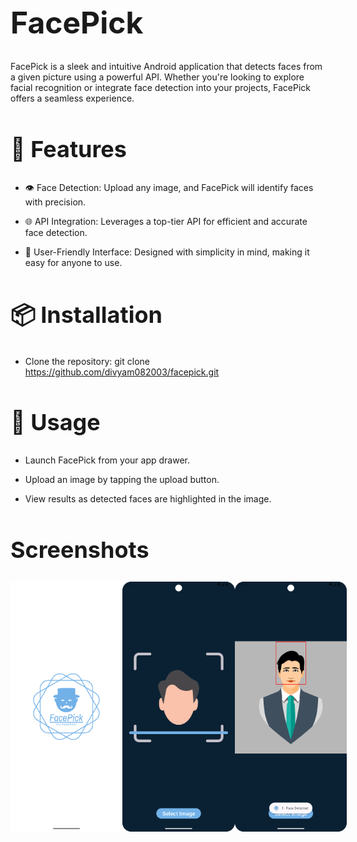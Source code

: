 <h1 style="font-size:48px;">FacePick</h1>

FacePick is a sleek and intuitive Android application that detects faces from a given picture using a powerful API. Whether you're looking to explore facial recognition or integrate face detection into your projects, FacePick offers a seamless experience.

<h2 style="font-size:36px;">🌟 Features</h2>

- 👁️ Face Detection: Upload any image, and FacePick will identify faces with precision.

- 🌐 API Integration: Leverages a top-tier API for efficient and accurate face detection.

- 📗 User-Friendly Interface: Designed with simplicity in mind, making it easy for anyone to use.

<h2 style="font-size:36px;">📦 Installation</h2>

- Clone the repository: git clone https://github.com/divyam082003/facepick.git


<h2 style="font-size:36px;">🔄 Usage</h2>

- Launch FacePick from your app drawer.

- Upload an image by tapping the upload button.

- View results as detected faces are highlighted in the image.

<h2 style="font-size:36px;">Screenshots</h2>

<div style="display: flex; justify-content: space-around; align-items: center;">
  <img src="screenshot/splash.png"  width="200px" height="400px">
  <img src="screenshot/home.png" width="200px" height="400px">
  <img src="screenshot/working.png"  width="200px" height="400px">
</div>
